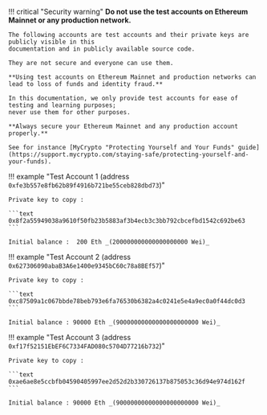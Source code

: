 !!! critical "Security warning" **Do not use the test accounts on Ethereum Mainnet or any production network.**

    The following accounts are test accounts and their private keys are publicly visible in this
    documentation and in publicly available source code.

    They are not secure and everyone can use them.

    **Using test accounts on Ethereum Mainnet and production networks can lead to loss of funds and identity fraud.**

    In this documentation, we only provide test accounts for ease of testing and learning purposes;
    never use them for other purposes.

    **Always secure your Ethereum Mainnet and any production account properly.**

    See for instance [MyCrypto "Protecting Yourself and Your Funds" guide](https://support.mycrypto.com/staying-safe/protecting-yourself-and-your-funds).

!!! example "Test Account 1 (address `0xfe3b557e8fb62b89f4916b721be55ceb828dbd73`)"

    Private key to copy :

    ```text
    0x8f2a55949038a9610f50fb23b5883af3b4ecb3c3bb792cbcefbd1542c692be63
    ```

    Initial balance :  200 Eth _(200000000000000000000 Wei)_

!!! example "Test Account 2 (address `0x627306090abaB3A6e1400e9345bC60c78a8BEf57`)"

    Private key to copy :

    ```text
    0xc87509a1c067bbde78beb793e6fa76530b6382a4c0241e5e4a9ec0a0f44dc0d3
    ```

    Initial balance : 90000 Eth _(90000000000000000000000 Wei)_

!!! example "Test Account 3 (address `0xf17f52151EbEF6C7334FAD080c5704D77216b732`)"

    Private key to copy :

    ```text
    0xae6ae8e5ccbfb04590405997ee2d52d2b330726137b875053c36d94e974d162f
    ```

    Initial balance : 90000 Eth _(90000000000000000000000 Wei)_
